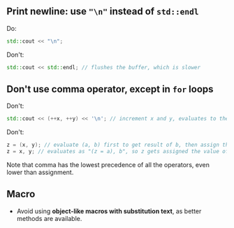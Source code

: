 

## Print newline: use `"\n"` instead of `std::endl`
Do:
```C++
std::cout << "\n";
```
Don't:
```C++
std::cout << std::endl; // flushes the buffer, which is slower
```

## Don't use comma operator, except in `for` loops

Don't:
```C++
std::cout << (++x, ++y) << '\n'; // increment x and y, evaluates to the right operand
```

Don't:
```C++
z = (x, y); // evaluate (a, b) first to get result of b, then assign that value to variable z.
z = x, y; // evaluates as "(z = a), b", so z gets assigned the value of a, and b is evaluated and discarded.
```

Note that comma has the lowest precedence of all the operators, even lower than assignment.


## Macro


* Avoid using **object-like macros with substitution text**, as better methods are available.
